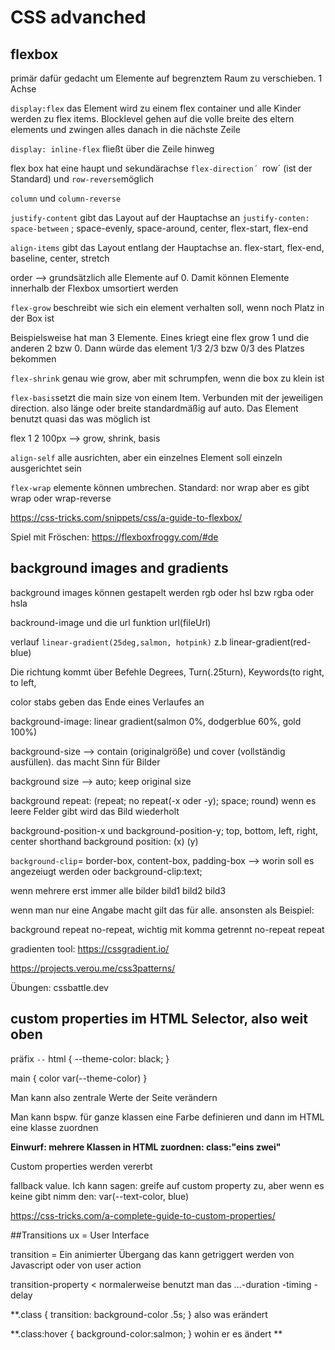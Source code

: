 # CSS advanched

## flexbox

primär dafür gedacht um Elemente auf begrenztem Raum zu verschieben. 1 Achse

`display:flex` das Element wird zu einem flex container und alle Kinder werden zu flex items. Blocklevel gehen auf die volle breite des eltern elements und zwingen alles danach in die nächste Zeile

`display: inline-flex` fließt über die Zeile hinweg

flex box hat eine haupt und sekundärachse
`flex-direction´
`row´ (ist der Standard) und `row-reverse`möglich

`column` und `column-reverse` 

`justify-content` gibt das Layout auf der Hauptachse an
`justify-conten: space-between` ; space-evenly, space-around, center, flex-start, flex-end


`align-items` gibt das Layout entlang der Hauptachse an. flex-start, flex-end, baseline, center, stretch


order --> grundsätzlich alle Elemente auf 0. Damit können Elemente innerhalb der Flexbox umsortiert werden

`flex-grow` beschreibt wie sich ein element verhalten soll, wenn noch Platz in der Box ist

Beispielsweise hat man 3 Elemente. Eines kriegt eine flex grow 1 und die anderen 2 bzw 0. Dann würde das element  1/3 2/3 bzw 0/3 des Platzes bekommen


`flex-shrink` genau wie grow, aber mit schrumpfen, wenn die box zu klein ist


`flex-basis`setzt die main size von einem Item. Verbunden mit der jeweiligen direction. also länge oder breite
standardmäßig auf auto. Das Element benutzt quasi das was möglich ist


flex 1 2 100px   --> grow, shrink, basis


`align-self` alle ausrichten, aber ein einzelnes Element soll einzeln ausgerichtet sein


`flex-wrap` elemente können umbrechen. Standard: nor wrap aber es gibt wrap oder wrap-reverse


https://css-tricks.com/snippets/css/a-guide-to-flexbox/

Spiel mit Fröschen: https://flexboxfroggy.com/#de


## background images and gradients

background images können gestapelt werden
rgb oder hsl
bzw rgba oder hsla

backround-image und die url funktion url(fileUrl)

verlauf `linear-gradient(25deg,salmon, hotpink)`
z.b linear-gradient(red-blue)

Die richtung kommt über Befehle Degrees, Turn(.25turn), Keywords(to right, to left,

color stabs geben das Ende eines Verlaufes an

background-image: linear gradient(salmon 0%, dodgerblue 60%, gold 100%) 

background-size --> contain (originalgröße) und cover (vollständig ausfüllen). das macht Sinn für Bilder

background size --> auto; keep original size


background repeat: (repeat; no repeat(-x oder -y); space; round) wenn es leere Felder gibt wird das Bild wiederholt



background-position-x und background-position-y; top, bottom, left, right, center
shorthand background position: (x) (y)


`background-clip`= border-box, content-box, padding-box  --> worin soll es angezeiugt werden
oder
background-clip:text;


wenn mehrere erst immer alle bilder
bild1
bild2
bild3

wenn man nur eine Angabe macht gilt das für alle. ansonsten als Beispiel:

background repeat
no-repeat, wichtig mit komma getrennt
no-repeat
repeat


gradienten tool: https://cssgradient.io/

https://projects.verou.me/css3patterns/

Übungen:
cssbattle.dev


## custom properties im HTML Selector, also weit oben
präfix 
`--`
html {
--theme-color: black;
}

main {
color var(--theme-color)
}

Man kann also zentrale Werte der Seite verändern

Man kann bspw. für ganze klassen eine Farbe definieren und dann im HTML eine klasse zuordnen

**Einwurf: mehrere Klassen in HTML zuordnen: class:"eins zwei"**


Custom properties werden vererbt


fallback value.
Ich kann sagen: greife auf custom property zu, aber wenn es keine gibt nimm den: var(--text-color, blue)

https://css-tricks.com/a-complete-guide-to-custom-properties/



##Transitions
ux = User Interface

transition = Ein animierter Übergang
das kann getriggert werden von Javascript oder von user action

transition-property < normalerweise benutzt man das
...-duration
-timing
-delay

**.class {
transition: background-color .5s; 
}
also was erändert

**.class:hover {
background-color:salmon;
}
wohin er es ändert
**






